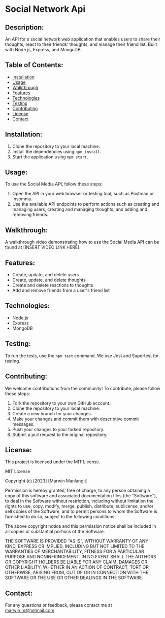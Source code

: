 # Social Network Api

## Description:
An API for a social network web application that enables users to share their thoughts, react to their friends' thoughts, and manage their friend list. Built with Node.js, Express, and MongoDB.

## Table of Contents:
- [Installation](#Installation)
- [Usage](#Usage)
- [Walkthrough](#Walkthrough)
- [Features](#Features)
- [Technologies](#Technologies)
- [Testing](#Testing)
- [Contributing](#Contributing)
- [License](#License)
- [Contact](#Contact)

## Installation:
1. Clone the repository to your local machine.
2. Install the dependencies using `npm install`.
3. Start the application using `npm start`.

## Usage:
To use the Social Media API, follow these steps:
1. Open the API in your web browser or testing tool, such as Postman or Insomnia.
2. Use the available API endpoints to perform actions such as creating and managing users, creating and managing thoughts, and adding and removing friends.

## Walkthrough:
A walkthrough video demonstrating how to use the Social Media API can be found at [INSERT VIDEO LINK HERE].

## Features:
- Create, update, and delete users
- Create, update, and delete thoughts
- Create and delete reactions to thoughts
- Add and remove friends from a user's friend list

## Technologies:
- Node.js
- Express
- MongoDB

## Testing:
To run the tests, use the `npm test` command. We use Jest and Supertest for testing.

## Contributing:
We welcome contributions from the community! To contribute, please follow these steps:
1. Fork the repository to your own GitHub account.
2. Clone the repository to your local machine.
3. Create a new branch for your changes.
4. Make your changes and commit them with descriptive commit messages.
5. Push your changes to your forked repository.
6. Submit a pull request to the original repository.

## License:
This project is licensed under the MIT License.

MIT License

Copyright (c) [2023] [Marwin Manlangit]

Permission is hereby granted, free of charge, to any person obtaining a copy
of this software and associated documentation files (the "Software"), to deal
in the Software without restriction, including without limitation the rights
to use, copy, modify, merge, publish, distribute, sublicense, and/or sell
copies of the Software, and to permit persons to whom the Software is
furnished to do so, subject to the following conditions:

The above copyright notice and this permission notice shall be included in
all copies or substantial portions of the Software.

THE SOFTWARE IS PROVIDED "AS IS", WITHOUT WARRANTY OF ANY KIND, EXPRESS OR
IMPLIED, INCLUDING BUT NOT LIMITED TO THE WARRANTIES OF MERCHANTABILITY,
FITNESS FOR A PARTICULAR PURPOSE AND NONINFRINGEMENT. IN NO EVENT SHALL THE
AUTHORS OR COPYRIGHT HOLDERS BE LIABLE FOR ANY CLAIM, DAMAGES OR OTHER
LIABILITY, WHETHER IN AN ACTION OF CONTRACT, TORT OR OTHERWISE, ARISING FROM,
OUT OF OR IN CONNECTION WITH THE SOFTWARE OR THE USE OR OTHER DEALINGS IN
THE SOFTWARE.


## Contact:
For any questions or feedback, please contact me at marwin.m@hotmail.com